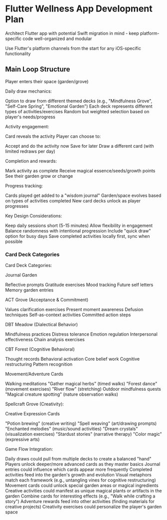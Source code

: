 # Flutter Wellness App Development Plan

Architect Flutter app with potential Swift migration in mind - keep
platform-specific code well-organized and modular

Use Flutter's platform channels from the start for any iOS-specific functionality

## Main Loop Structure

Player enters their space (garden/grove)

Daily draw mechanics:

Option to draw from different themed decks (e.g., "Mindfulness Grove", "Self-Care Spring", "Emotional Garden")
Each deck represents different types of activities/exercises
Random but weighted selection based on player's needs/progress

Activity engagement:

Card reveals the activity
Player can choose to:

Accept and do the activity now
Save for later
Draw a different card (with limited redraws per day)

Completion and rewards:

Mark activity as complete
Receive magical essence/seeds/growth points
See their garden grow or change

Progress tracking:

Cards played get added to a "wisdom journal"
Garden/space evolves based on types of activities completed
New card decks unlock as player progresses

Key Design Considerations:

Keep daily sessions short (5-15 minutes)
Allow flexibility in engagement
Balance randomness with intentional progression
Include "quick draw" option for busy days
Save completed activities locally first, sync when possible

### Card Deck Categories

Card Deck Categories:

Journal Garden

Reflective prompts
Gratitude exercises
Mood tracking
Future self letters
Memory garden entries

ACT Grove (Acceptance & Commitment)

Values clarification exercises
Present moment awareness
Defusion techniques
Self-as-context activities
Committed action steps

DBT Meadow (Dialectical Behavior)

Mindfulness practices
Distress tolerance
Emotion regulation
Interpersonal effectiveness
Chain analysis exercises

CBT Forest (Cognitive Behavioral)

Thought records
Behavioral activation
Core belief work
Cognitive restructuring
Pattern recognition

Movement/Adventure Cards

Walking meditations
"Gather magical herbs" (timed walks)
"Forest dance" (movement exercises)
"River flow" (stretching)
Outdoor mindfulness quests
"Magical creature spotting" (nature observation walks)

Spellcraft Grove (Creativity):

Creative Expression Cards

"Potion brewing" (creative writing)
"Spell weaving" (art/drawing prompts)
"Enchanted melodies" (music/sound activities)
"Dream crystals" (visualization exercises)
"Stardust stories" (narrative therapy)
"Color magic" (expressive arts)

Game Flow Integration:

Daily draws could pull from multiple decks to create a balanced "hand"
Players unlock deeper/more advanced cards as they master basics
Journal entries could influence which cards appear more frequently
Completed activities feed into the garden's growth and evolution
Visual metaphors match each framework (e.g., untangling vines for cognitive restructuring)
Movement cards could unlock special garden areas or magical ingredients
Creative activities could manifest as unique magical plants or artifacts in the garden
Combine cards for interesting effects (e.g., "Walk while crafting a story")
Adventure rewards feed into other activities (finding materials for creative projects)
Creativity exercises could personalize the player's garden space
